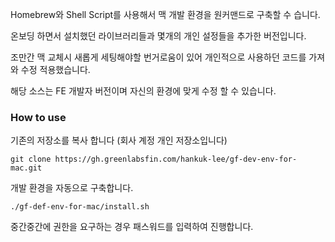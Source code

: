 Homebrew와 Shell Script를 사용해서 맥 개발 환경을 원커맨드로 구축할 수 습니다.

온보딩 하면서 설치했던 라이브러리들과 몇개의 개인 설정들을 추가한 버전입니다.

조만간 맥 교체시 새롭게 세팅해야할 번거로움이 있어 개인적으로 사용하던 코드를 가져와 수정 적용했습니다.

해당 소스는 FE 개발자 버전이며 자신의 환경에 맞게 수정 할 수 있습니다.

### How to use
기존의 저장소를 복사 합니다 (회사 계정 개인 저장소입니다)
```
git clone https://gh.greenlabsfin.com/hankuk-lee/gf-dev-env-for-mac.git
```

개발 환경을 자동으로 구축합니다.
```
./gf-def-env-for-mac/install.sh
```

중간중간에 권한을 요구하는 경우 패스워드를 입력하여 진행합니다.